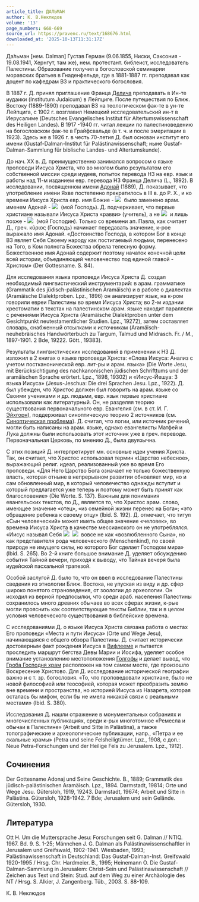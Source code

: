 ```yaml
---
article_title: ДАЛЬМАН
author: К. В.Неклюдов
volume: '13'
page_numbers: 668-669
source_url: https://pravenc.ru/text/168676.html
downloaded_at: '2025-10-13T11:31:17Z'
---
```


Да́льман [нем. Dalman] Густав Герман (9.06.1855, Ниски, Саксония - 19.08.1941, Хернгут, там же), нем. протестант. библеист, исследователь Палестины. Образование получил в богословской семинарии моравских братьев в Гнаденфельде, где в 1881-1887 гг. преподавал как доцент по кафедрам ВЗ и практического богословия.

В 1887 г. Д. принял приглашение Франца [Делича](https://pravenc.ru/text/Делича.html) преподавать в Ин-те иудаики (Institutum Judaicum) в Лейпциге. После путешествия по Ближ. Востоку (1889-1890) преподавал ВЗ на теологическом фак-те в ун-те Лейпцига, с 1902 г. возглавил Немецкий исследовательский ин-т в Иерусалиме (Deutsches Evangelisches Institut für Altertumswissenschaft des Heiligen Landes). В 1917 -1940 гг. читал лекции по палестиноведению на богословском фак-те в Грайфсвальде (в т. ч. и после эмеритации в 1923). Здесь же в 1926 г. в честь 70-летия Д. был основан институт его имени (Gustaf-Dalman-Institut für Palästinawissenschaft; ныне Gustaf-Dalman-Sammlung für biblische Landes- und Altertumskunde).

До нач. XX в. Д. преимущественно занимался вопросом о языке проповеди Иисуса Христа, что во многом было результатом его собственной миссии среди иудеев, попыток перевода НЗ на евр. язык и работы над 11-м изданием евр. перевода НЗ Франца Делича (L., 1892). В исследовании, посвященном имени [Адонай](https://pravenc.ru/text/Адонай.html) (1889), Д. показывает, что употребление имени Яхве постепенно прекратилось в III в. до Р. Х., и ко времени Иисуса Христа евр. имя Божие - ![](https://pravenc.ru/char/2712331/hwhy/image.png)  было заменено арам. именем Адонай - ![](https://pravenc.ru/char/2712331/ynda/image.png)  (мой Господь). Д. подчеркивает, что первые христиане называли Иисуса Христа «равви» (учитель), а не ![](https://pravenc.ru/char/2712331/ynda/image.png)  и лишь позже - ![](https://pravenc.ru/char/2712331/yrm/image.png)  (мой Господин). Только со времени ап. Павла, как считает Д., греч. κύριος (Господь) начинает передавать значение, к-рое выражало имя Адонай. «Достоинство Господа, в котором Бог в конце ВЗ являет Себя Своему народу как постигаемый людьми, перенесено на Того, в Ком полнота Божества обрела телесную форму. Божественное имя Адонай содержит поэтому начаток конечной цели всей истории, объединяющей человечество под единой главой - Христом» (Der Gottesname. S. 84).

Для исследования языка проповеди Иисуса Христа Д. создал необходимый лингвистический инструментарий: в арам. грамматике (Grammatik des jüdisch-palästinischen Aramäisch) и в работе о диалектах (Aramäische Dialektproben. Lpz., 1896) он анализирует язык, на к-ром говорили евреи Палестины во время Иисуса Христа; во 2-м издании хрестоматии в текстах на палестинском арам. языке находит параллели с речениями Иисуса Христа (Aramäische Dialektproben unter dem Gesichtpunkt neutestamentlicher Studien. Lpz., 19272), затем составляет словарь, снабженный отсылками к источникам (Aramäisch-neuhebräisches Handwörterbuch zu Targum, Talmud und Midrasch. Fr. / M., 1897-1901. 2 Bde, 19222. Gött., 19383).

Результаты лингвистических исследований в применении к НЗ Д. изложил в 2 книгах о языке проповеди Христа: «Слова Иисуса: Анализ с учетом постканонической евр. лит-ры и арам. языка» (Die Worte Jesu, mit Berücksichtigung des nachkanonischen jüdischen Schrifttums und der aramäischen Sprache erörtert. Lpz., 1898, 19302) и «Иисус-Йешуа: 3 языка Иисуса» (Jesus-Jeschua: Die drei Sprachen Jesu. Lpz., 1922). Д. был убежден, что Христос должен был говорить на арам. языке со Своими учениками и др. людьми, евр. язык первые христиане использовали как литературный. Он, не разделяя теорию существования первоначального евр. Евангелия (см. в ст. И. Г. [Эйхгорн](https://pravenc.ru/text/Эйхгорн.html)), поддерживал синоптическую теорию 2 источников (см. [Синоптическая проблема](<https://pravenc.ru/text/Синоптическая проблема.html>)). Д. считал, что логии, или источник речений, могли быть написаны на арам. языке, однако евангелисты Матфей и Лука должны были использовать этот источник уже в греч. переводе. Первоначальная Церковь, по мнению Д., была двуязычна.

С этих позиций Д. интерпретирует мн. основные идеи учения Христа. Так, он считает, что Христос использовал термин «Царство небесное», выражающий религ. идеал, реализованный уже во время Его проповеди. «Для Него Царство Бога означает не только божественную власть, которая отныне в непрерывном развитии обновляет мир, но и сам обновленный мир, в который человечество однажды вступит и который предлагается уже теперь и поэтому может быть принят как благословение» (Die Worte. S. 137). Важным для понимания евангельских текстов, по Д., является то, что Христос арам. слово, имеющее значение «отец», «из семейной жизни перенес на Бога»; «это обращение ребенка к своему отцу» (Ibid. S. 192). Д. отмечает, что титул «Сын человеческий» может иметь общее значение «человек», во времена Иисуса Христа в качестве мессианского он не употреблялся. «Иисус называл Себя ![](https://pravenc.ru/char/2712331/acna/image.png)  ![](https://pravenc.ru/char/2712331/rb/image.png)  вовсе не как «возлюбленного Сына», но как представителя рода человеческого (Menschenkind), по своей природе не имущего силы, но которого Бог сделает Господом мира» (Ibid. S. 265). Во 2-й книге большое внимание Д. уделяет обсуждению события Тайной вечери, приходя к выводу, что Тайная вечеря была иудейской пасхальной трапезой.

Особой заслугой Д. было то, что он ввел в исследование Палестины сведения из этнологии Ближ. Востока, не упуская из виду и др. сфер широко понятого страноведения, от зоологии до археологии. Он исходил из верной предпосылки, что среди араб. населения Палестины сохранилось много древних обычаев во всех сферах жизни, к-рые могли прояснить как соответствующие тексты Библии, так и в целом условия человеческого существования в библейские времена.

С исследованиями Д. о языке Иисуса Христа связана работа о местах Его проповеди «Места и пути Иисуса» (Orte und Wege Jesu), начинающаяся с общего обзора Палестины. Д. считает исторически достоверным факт рождения Иисуса в [Вифлееме](https://pravenc.ru/text/Вифлееме.html) и пытается проследить маршрут бегства Девы Марии и Иосифа, уделяет особое внимание установлению местоположения [Голгофы](https://pravenc.ru/text/Голгофы.html) и делает вывод, что [Гроба Господня храм](<https://pravenc.ru/text/Гроба Господня храм.html>) расположен на том самом месте, где произошло Воскресение Христово. Для Д. исследование исторической географии важно и с т. зр. богословия. «То, что проповедовали христиане, было не новой философией или теософией, которая может преобразить землю вне времени и пространства, но историей Иисуса из Назарета, которая осталась бы мифом, если бы не имела никакой связи с реальными местами» (Ibid. S. 380).

Исследования Д. нашли отражение в монументальных собраниях и многочисленных публикациях, среди к-рых многотомное «Ремесла и обычаи в Палестине» (Arbeit und Sitte in Palästina), а также топографические и археологические публикации, напр., «Петра и ее скальные храмы» (Petra und seine Felsheiligtümer. Lpz., 1908, с доп.: Neue Petra-Forschungen und der Heilige Fels zu Jerusalem. Lpz., 1912).

## Сочинения

Der Gottesname Adonaj und Seine Geschichte. B., 1889; Grammatik des jüdisch-palästinischen Aramäisch. Lpz., 1894. Darmstadt, 19814; Orte und Wege Jesu. Gütersloh, 1919, 19243. Darmstadt, 19674; Arbeit und Sitte in Palästina. Gütersloh, 1928-1942. 7 Bde; Jerusalem und sein Gelände. Gütersloh, 1930.

## Литература

Ott H. Um die Muttersprache Jesu: Forschungen seit G. Dalman // NTIQ. 1967. Bd. 9. S. 1-25; Männchen J. G. Dalman als Palästinawissenschaftler in Jerusalem und Greifswald, 1902-1941. Wiesbaden, 1993; Palästinawissenschaft in Deutschland: Das Gustaf-Dalman-Inst. Greifswald 1920-1995 / Hrsg. Chr. Hardmeier. B., 1995; Heinemann O. Die Gustaf-Dalman-Sammlung in Jerusalem: Christ-Sein und Palästinawissenschaft // Zeichen aus Text und Stein: Stud. auf dem Weg zu einer Archäologie des NT / Hrsg. S. Alkier, J. Zangenberg. Tüb., 2003. S. 88-109.

К. В.  Неклюдов
